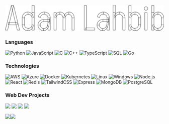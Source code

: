 <link rel="stylesheet" href="./style.css" />
<script>
  function setTextAnimation(delay, duration, strokeWidth, timingFunction, strokeColor,repeat) {
            let paths = document.querySelectorAll("path");
            let mode=repeat?'infinite':'forwards'
            for (let i = 0; i < paths.length; i++) {
                const path = paths[i];
                const length = path.getTotalLength();
                path.style["stroke-dashoffset"] = `${length}px`;
                path.style["stroke-dasharray"] = `${length}px`;
                path.style["stroke-width"] = `${strokeWidth}px`;
                path.style["stroke"] = `${strokeColor}`;
                path.style["animation"] = `${duration}s svg-text-anim ${mode} ${timingFunction}`;
                path.style["animation-delay"] = `${i * delay}s`;
            }
        }
 setTextAnimation(0.1,3,2,'linear','#ffffff',true);
                                             </script>

![Adam Lahbib](https://raw.githubusercontent.com/adamlahbib/adamlahbib/master/adamlahbib.svg?token=GHSAT0AAAAAABS476YCBRNGBWLGLGAZF3TAYT5CPGA)

### Languages

![Python](https://img.shields.io/badge/-Python-000?&logo=Python&style=for-the-badge)
![JavaScript](https://img.shields.io/badge/-JavaScript-000?&logo=JavaScript&style=for-the-badge)
![C](https://img.shields.io/badge/-C-000?&logo=C&style=for-the-badge)
![C++](https://img.shields.io/badge/-C++-000?&logo=c%2b%2b&logoColor=00599C&style=for-the-badge)
![TypeScript](https://img.shields.io/badge/-TypeScript-000?&logo=TypeScript&style=for-the-badge)
![SQL](https://img.shields.io/badge/-SQL-000?&logo=MySQL&style=for-the-badge)
![Go](https://img.shields.io/badge/-Go-000?&logo=Go&style=for-the-badge)

### Technologies

![AWS](https://img.shields.io/badge/-AWS-000?&logo=Amazon-AWS&logoColor=F90&style=for-the-badge)
![Azure](https://img.shields.io/badge/-Azure-000?&logo=Microsoft-Azure&style=for-the-badge)
![Docker](https://img.shields.io/badge/-Docker-000?&logo=Docker&style=for-the-badge)
![Kubernetes](https://img.shields.io/badge/-Kubernetes-000?&logo=Kubernetes&style=for-the-badge)
![Linux](https://img.shields.io/badge/-Linux-000?&logo=Linux&style=for-the-badge)
![Windows](https://img.shields.io/badge/-Windows-000?&logo=Windows&style=for-the-badge)
![Node.js](https://img.shields.io/badge/-Node.js-000?&logo=node.js&style=for-the-badge)
![React](https://img.shields.io/badge/-React-000?&logo=React&style=for-the-badge)
![Redis](https://img.shields.io/badge/-Redis-000?&logo=Redis&style=for-the-badge)
![TailwindCSS](https://img.shields.io/badge/-Tailwind-000?&logo=tailwindcss&style=for-the-badge)
![Express](https://img.shields.io/badge/-Express-000?&logo=express&style=for-the-badge)
![MongoDB](https://img.shields.io/badge/-MongoDB-000?&logo=mongodb&style=for-the-badge)
![PostgreSQL](https://img.shields.io/badge/-PostgreSQL-000?&logo=postgresql&style=for-the-badge)


<!-- ![TensorFlow](https://img.shields.io/badge/-TensorFlow-000?&logo=TensorFlow) -->

### Web Dev Projects

![](https://img.shields.io/badge/-🚧%20PPP%20Personal%20Professional%20Project%20Around%20Devops%20And%20Kubernetes-000?style=for-the-badge)
![](https://img.shields.io/badge/-👁️%20INSAT's%20Techlens%20Club%20Website-000?style=for-the-badge)
![](https://img.shields.io/badge/-🪙%20Siporty%20Tipping%20Platform-000?style=for-the-badge)
![](https://img.shields.io/badge/-⚔️%20Participated%20in%20ACM's%20Battle%20Royale%20v1.0-000?style=for-the-badge)


<img height="137px" src="https://github-readme-stats.vercel.app/api?username=adamlahbib&hide_title=true&hide_border=true&show_icons=true&include_all_commits=true&count_private=true&line_height=21&text_color=fff&icon_color=fff&theme=dark" /><!-- wi*quL3fcV --><img height="137px" src="https://github-readme-stats.vercel.app/api/top-langs/?username=adamalston&hide=html&hide_title=true&hide_border=true&layout=compact&langs_count=6&exclude_repo=comp426,Redventures-Movie-Quotes&text_color=fff&icon_color=fff&theme=dark" />

<!--![Visitor Badge](https://visitor-badge.laobi.icu/badge?page_id=adamlahbib)-->
